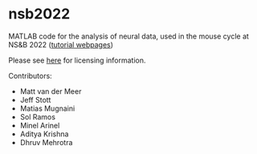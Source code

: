 nsb2022
=============

MATLAB code for the analysis of neural data, used in the mouse
cycle at NS&B 2022 ([tutorial webpages](https://rcweb.dartmouth.edu/~mvdm/wiki/doku.php?id=analysis:nsb))

Please see [here](LICENSE.md) for licensing information.

Contributors:

  * Matt van der Meer
  * Jeff Stott
  * Matias Mugnaini
  * Sol Ramos
  * Minel Arinel 
  * Aditya Krishna
  * Dhruv Mehrotra

